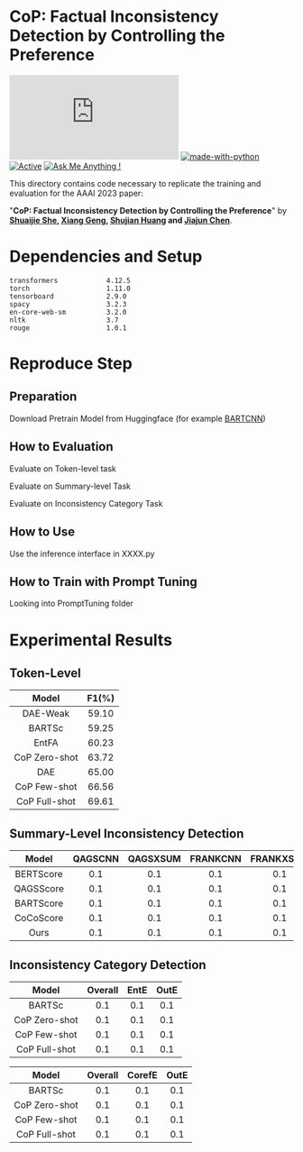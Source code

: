 # CoP: Factual Inconsistency Detection by Controlling the Preference
[![GitHub license](https://badgen.net/github/license/Naereen/Strapdown.js)](https://github.com/Naereen/StrapDown.js/blob/master/LICENSE) [![made-with-python](https://img.shields.io/badge/Made%20with-Python-1f425f.svg)](https://www.python.org/) [![Active](http://img.shields.io/badge/Status-Active-green.svg)](https://tterb.github.io) [![Ask Me Anything !](https://img.shields.io/badge/Ask%20me-anything-1abc9c.svg)](https://GitHub.com/Naereen/ama)


This directory contains code necessary to replicate the training and evaluation for the AAAI 2023 paper:

"**CoP: Factual Inconsistency Detection by Controlling the Preference**" by **[Shuaijie She](https://ricardokevins.github.io/), [Xiang Geng](https://scholar.google.com.hk/citations?hl=zh-CN&user=n6QnFS0AAAAJ), [Shujian Huang](http://nlp.nju.edu.cn/huangsj/) and [Jiajun Chen](https://cs.nju.edu.cn/chenjiajun/index.htm)**.


# Dependencies and Setup
```
transformers            4.12.5
torch                   1.11.0
tensorboard             2.9.0
spacy                   3.2.3
en-core-web-sm          3.2.0
nltk                    3.7
rouge                   1.0.1
```



# Reproduce Step
## Preparation
Download Pretrain Model from Huggingface (for example [BARTCNN](https://huggingface.co/facebook/bart-large-cnn))

## How to Evaluation
Evaluate on Token-level task


Evaluate on Summary-level Task

Evaluate on Inconsistency Category Task

## How to Use
Use the inference interface in XXXX.py
## How to Train with Prompt Tuning
Looking into PromptTuning folder

# Experimental Results
## Token-Level

|  Model  |  F1(%)  |
|  :----: | :----:  |
|  DAE-Weak  |  59.10  |
|  BARTSc  |  59.25  |
|  EntFA  |  60.23  |
|  CoP Zero-shot  |  63.72  |
|  DAE  |  65.00  |
|  CoP Few-shot  |  66.56  |
|  CoP Full-shot  |  69.61  |


## Summary-Level Inconsistency Detection
|  Model  |  QAGSCNN |  QAGSXSUM |  FRANKCNN |  FRANKXSUM |
|  :----:  | :----:  | :----:  | :----:  | :----:  |
|  BERTScore  |  0.1  |  0.1  |  0.1  |  0.1  |
|  QAGSScore  |  0.1  |  0.1  |  0.1  |  0.1  |
|  BARTScore  |  0.1  |  0.1  |  0.1  |  0.1  |
|  CoCoScore  |  0.1  |  0.1  |  0.1  |  0.1  |
|  Ours  |  0.1  |  0.1  |  0.1  |  0.1  |

## Inconsistency Category Detection

|  Model  |  Overall  |  EntE  |   OutE  |
|  :----:  | :----:  | :----:  | :----:  |
|  BARTSc  |  0.1  |  0.1  |  0.1  |
|  CoP Zero-shot  |  0.1  |  0.1  |  0.1  |
|  CoP Few-shot  |  0.1  |  0.1  |  0.1  |
|  CoP Full-shot  |  0.1  |  0.1  |  0.1  |

|  Model  |  Overall  |  CorefE  |   OutE  |
|  :----:  | :----:  | :----:  | :----:  |
|  BARTSc  |  0.1  |  0.1  |  0.1  |
|  CoP Zero-shot  |  0.1  |  0.1  |  0.1  |
|  CoP Few-shot  |  0.1  |  0.1  |  0.1  |
|  CoP Full-shot  |  0.1  |  0.1  |  0.1  |
